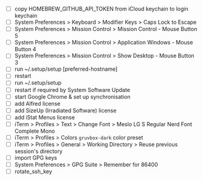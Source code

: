 - [ ] copy HOMEBREW_GITHUB_API_TOKEN from iCloud keychain to login keychain
- [ ] System Preferences > Keyboard > Modifier Keys > Caps Lock to Escape
- [ ] System Preferences > Mission Control > Mission Control - Mouse Button 5
- [ ] System Preferences > Mission Control > Application Windows - Mouse Button 4
- [ ] System Preferences > Mission Control > Show Desktop - Mouse Button 3
- [ ] run ~/.setup/setup [preferred-hostname]
- [ ] restart
- [ ] run ~/.setup/setup
- [ ] restart if required by System Software Update
- [ ] start Google Chrome & set up synchronisation
- [ ] add Alfred license
- [ ] add SizeUp (Irradiated Software) license
- [ ] add iStat Menus license
- [ ] iTerm > Profiles > Text > Change Font > Meslo LG S Regular Nerd Font Complete Mono
- [ ] iTerm > Profiles > Colors `gruvbox-dark` color preset
- [ ] iTerm > Profiles > General > Working Directory > Reuse previous session's directory
- [ ] import GPG keys
- [ ] System Preferences > GPG Suite > Remember for 86400
- [ ] rotate_ssh_key
